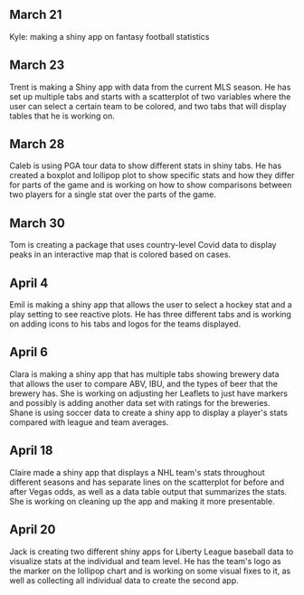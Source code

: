 ## March 21

Kyle: making a shiny app on fantasy football statistics

## March 23

Trent is making a Shiny app with data from the current MLS season. He has set up multiple tabs and starts with a scatterplot of two variables where the user can select a certain team to be colored, and two tabs that will display tables that he is working on.

## March 28

Caleb is using PGA tour data to show different stats in shiny tabs. He has created a boxplot and lollipop plot to show specific stats and how they differ for parts of the game and is working on how to show comparisons between two players for a single stat over the parts of the game.

## March 30

Tom is creating a package that uses country-level Covid data to display peaks in an interactive map that is colored based on cases.

## April 4

Emil is making a shiny app that allows the user to select a hockey stat and a play setting to see reactive plots. He has three different tabs and is working on adding icons to his tabs and logos for the teams displayed.

## April 6

Clara is making a shiny app that has multiple tabs showing brewery data that allows the user to compare ABV, IBU, and the types of beer that the brewery has. She is working on adjusting her Leaflets to just have markers and possibly is adding another data set with ratings for the breweries. Shane is using soccer data to create a shiny app to display a player's stats compared with league and team averages.

## April 18

Claire made a shiny app that displays a NHL team's stats throughout different seasons and has separate lines on the scatterplot for before and after Vegas odds, as well as a data table output that summarizes the stats. She is working on cleaning up the app and making it more presentable.

## April 20

Jack is creating two different shiny apps for Liberty League baseball data to visualize stats at the individual and team level. He has the team's logo as the marker on the lollipop chart and is working on some visual fixes to it, as well as collecting all individual data to create the second app.